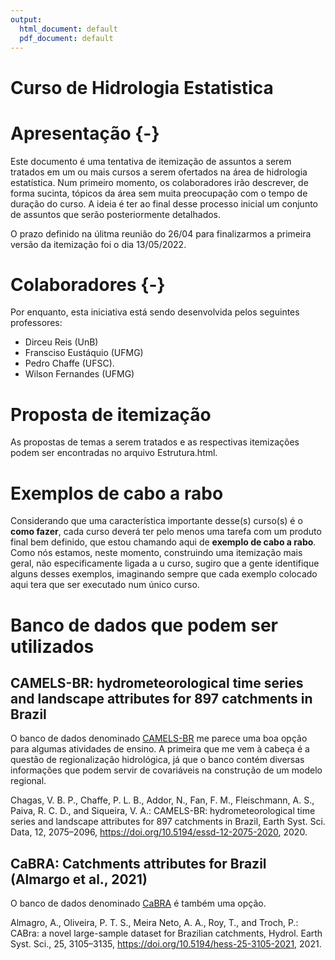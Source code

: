 ```yaml
---
output:
  html_document: default
  pdf_document: default
---
```

# Curso de Hidrologia Estatistica

# Apresentação {-}

Este documento é uma tentativa de itemização de assuntos a serem tratados em um ou mais cursos a serem ofertados na área de hidrologia estatística. Num primeiro momento, os colaboradores irão descrever, de forma sucinta, tópicos da área  sem muita preocupação com o tempo de duração do curso. A ideia é ter ao final desse processo inicial um conjunto de assuntos que serão posteriormente detalhados.  

O prazo definido na úlitma reunião do 26/04 para finalizarmos a primeira versão da itemização foi o dia 13/05/2022.

# Colaboradores {-}

Por enquanto, esta iniciativa está sendo desenvolvida pelos seguintes professores:

- Dirceu Reis (UnB)
- Fransciso Eustáquio (UFMG)
- Pedro Chaffe (UFSC).
- Wilson Fernandes (UFMG)

# Proposta de itemização

As propostas de temas a serem tratados e as respectivas itemizações podem ser encontradas no arquivo Estrutura.html. 

# Exemplos de cabo a rabo

Considerando que uma característica importante desse(s) curso(s) é o **como fazer**, cada curso deverá ter pelo menos uma tarefa com um produto final bem definido, que estou chamando aqui de **exemplo de cabo a rabo**. Como nós estamos, neste momento, construindo uma itemização mais geral, não especificamente ligada a u curso, sugiro que a gente identifique alguns desses exemplos, imaginando sempre que cada exemplo colocado aqui tera que ser executado num único curso.

# Banco de dados que podem ser utilizados

## CAMELS-BR: hydrometeorological time series and landscape attributes for 897 catchments in Brazil

O banco de dados denominado [CAMELS-BR](https://essd.copernicus.org/articles/12/2075/2020/) me parece uma boa opção para algumas atividades de ensino. A primeira que me vem à cabeça é a questão de regionalização hidrológica, já que o banco contém diversas informações que podem servir de covariáveis na construção de um modelo regional.

Chagas, V. B. P., Chaffe, P. L. B., Addor, N., Fan, F. M., Fleischmann, A. S., Paiva, R. C. D., and Siqueira, V. A.: CAMELS-BR: hydrometeorological time series and landscape attributes for 897 catchments in Brazil, Earth Syst. Sci. Data, 12, 2075–2096, https://doi.org/10.5194/essd-12-2075-2020, 2020.

## CaBRA: Catchments attributes for Brazil (Almargo et al., 2021)

O banco de dados denominado [CaBRA](https://hess.copernicus.org/articles/25/3105/2021/) é também uma opção.

Almagro, A., Oliveira, P. T. S., Meira Neto, A. A., Roy, T., and Troch, P.: CABra: a novel large-sample dataset for Brazilian catchments, Hydrol. Earth Syst. Sci., 25, 3105–3135, https://doi.org/10.5194/hess-25-3105-2021, 2021.

